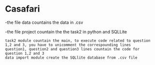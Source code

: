 # Casafari

  -the file data countains the data in .csv
  
  -the file project countain the the task2 in python and SQLLite
    
    task2 module countain the main, to execute code related to question 1,2 and 3, you have to unicomment the correspounding lines 
    question1, question2 and question3 lines countain the code for question 1,2 and 3
    data import module create the SQLlite database from .csv file  
    
    
